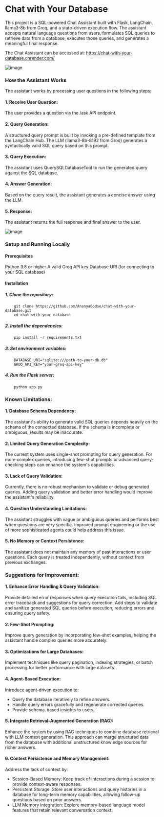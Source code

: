 ﻿# Chat with Your Database

This project is a SQL-powered Chat Assistant built with Flask, LangChain, llama3-8b from Groq, and a state-driven execution flow. The assistant accepts natural language questions from users, formulates SQL queries to retrieve data from a database, executes those queries, and generates a meaningful final response.

The Chat Assistant can be accessed at: https://chat-with-your-database.onrender.com/

![image](https://github.com/user-attachments/assets/3cc0f0ce-129f-4ee5-a323-79e6fa4504ab)


### How the Assistant Works
The assistant works by processing user questions in the following steps:

#### 1. Receive User Question:
The user provides a question via the /ask API endpoint.

#### 2. Query Generation:
A structured query prompt is built by invoking a pre-defined template from the LangChain Hub. The LLM (llama3-8b-8192 from Groq) generates a syntactically valid SQL query based on this prompt.

#### 3. Query Execution:
The assistant uses QuerySQLDatabaseTool to run the generated query against the SQL database.

#### 4. Answer Generation:
Based on the query result, the assistant generates a concise answer using the LLM.

#### 5. Response:
The assistant returns the full response and final answer to the user.

![image](https://github.com/user-attachments/assets/2fc32b38-ddd5-4b9c-af7e-7fcc8dc2f72e)

### Setup and Running Locally
#### Prerequisites
  Python 3.8 or higher
  A valid Groq API key
  Database URI (for connecting to your SQL database)

#### Installation
##### 1. Clone the repository:
        git clone https://github.com/AnanyaGodse/chat-with-your-database.git
        cd chat-with-your-database
        
##### 2. Install the dependencies:
        pip install -r requirements.txt

##### 3. Set environment variables:
        DATABASE_URI="sqlite:///path-to-your-db.db"
        GROQ_API_KEY="your-groq-api-key"
#####  4. Run the Flask server:
        python app.py


### Known Limitations:
#### 1. Database Schema Dependency:
The assistant's ability to generate valid SQL queries depends heavily on the schema of the connected database. If the schema is incomplete or ambiguous, results may be inaccurate.

#### 2. Limited Query Generation Complexity:
The current system uses single-shot prompting for query generation. For more complex queries, introducing few-shot prompts or advanced query-checking steps can enhance the system's capabilities.

#### 3. Lack of Query Validation:
Currently, there is no robust mechanism to validate or debug generated queries. Adding query validation and better error handling would improve the assistant's reliability.

#### 4. Question Understanding Limitations:
The assistant struggles with vague or ambiguous queries and performs best when questions are very specific. Improved prompt engineering or the use of more sophisticated agents could help address this issue.

#### 5. No Memory or Context Persistence:
The assistant does not maintain any memory of past interactions or user questions. Each query is treated independently, without context from previous exchanges.


### Suggestions for Improvement:
#### 1. Enhance Error Handling & Query Validation:
Provide detailed error responses when query execution fails, including SQL error traceback and suggestions for query correction. Add steps to validate and sanitize generated SQL queries before execution, reducing errors and ensuring query safety.

#### 2. Few-Shot Prompting:
Improve query generation by incorporating few-shot examples, helping the assistant handle complex queries more accurately.

#### 3. Optimizations for Large Databases:
Implement techniques like query pagination, indexing strategies, or batch processing for better performance with large datasets.

#### 4. Agent-Based Execution:
Introduce agent-driven execution to:
* Query the database iteratively to refine answers.
* Handle query errors gracefully and regenerate corrected queries.
* Provide schema-based insights to users.

#### 5. Integrate Retrieval-Augmented Generation (RAG):
Enhance the system by using RAG techniques to combine database retrieval with LLM context generation. This approach can merge structured data from the database with additional unstructured knowledge sources for richer answers.

#### 6. Context Persistence and Memory Management:
Address the lack of context by:
* Session-Based Memory: Keep track of interactions during a session to provide context-aware responses.
* Persistent Storage: Store user interactions and query histories in a database for long-term memory capabilities, allowing follow-up questions based on prior answers.
* LLM Memory Integration: Explore memory-based language model features that retain relevant conversation context.






